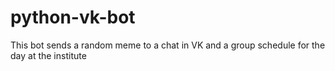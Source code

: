 # python-vk-bot
This bot sends a random meme to a chat in VK and a group schedule for the day at the institute
